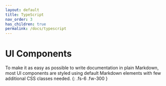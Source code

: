 ```yaml
---
layout: default
title: TypeScript
nav_order: 3
has_children: true
permalink: /docs/typescript
---
```


# UI Components

To make it as easy as possible to write documentation in plain Markdown, most UI components are styled using default Markdown elements with few additional CSS classes needed.
{: .fs-6 .fw-300 }
